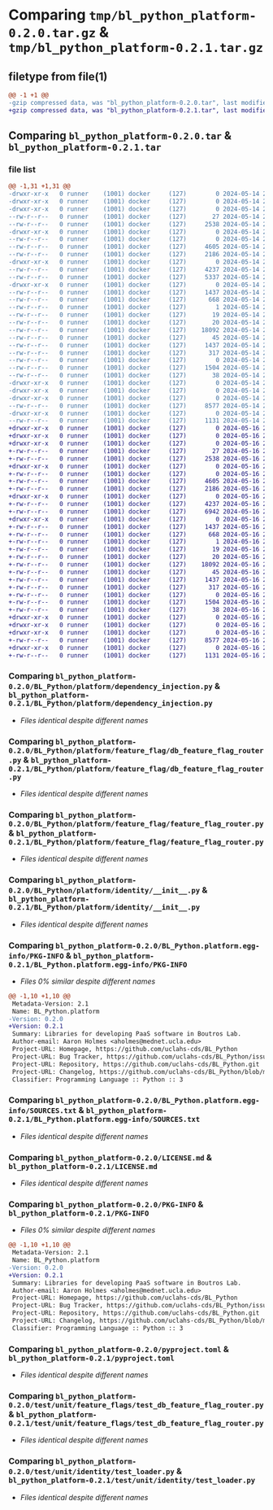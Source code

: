 # Comparing `tmp/bl_python_platform-0.2.0.tar.gz` & `tmp/bl_python_platform-0.2.1.tar.gz`

## filetype from file(1)

```diff
@@ -1 +1 @@
-gzip compressed data, was "bl_python_platform-0.2.0.tar", last modified: Tue May 14 21:39:45 2024, max compression
+gzip compressed data, was "bl_python_platform-0.2.1.tar", last modified: Thu May 16 21:22:27 2024, max compression
```

## Comparing `bl_python_platform-0.2.0.tar` & `bl_python_platform-0.2.1.tar`

### file list

```diff
@@ -1,31 +1,31 @@
-drwxr-xr-x   0 runner    (1001) docker     (127)        0 2024-05-14 21:39:45.481477 bl_python_platform-0.2.0/
-drwxr-xr-x   0 runner    (1001) docker     (127)        0 2024-05-14 21:39:45.477477 bl_python_platform-0.2.0/BL_Python/
-drwxr-xr-x   0 runner    (1001) docker     (127)        0 2024-05-14 21:39:45.481477 bl_python_platform-0.2.0/BL_Python/platform/
--rw-r--r--   0 runner    (1001) docker     (127)       27 2024-05-14 21:39:40.000000 bl_python_platform-0.2.0/BL_Python/platform/__init__.py
--rw-r--r--   0 runner    (1001) docker     (127)     2538 2024-05-14 21:39:40.000000 bl_python_platform-0.2.0/BL_Python/platform/dependency_injection.py
-drwxr-xr-x   0 runner    (1001) docker     (127)        0 2024-05-14 21:39:45.481477 bl_python_platform-0.2.0/BL_Python/platform/feature_flag/
--rw-r--r--   0 runner    (1001) docker     (127)        0 2024-05-14 21:39:40.000000 bl_python_platform-0.2.0/BL_Python/platform/feature_flag/__init__.py
--rw-r--r--   0 runner    (1001) docker     (127)     4605 2024-05-14 21:39:40.000000 bl_python_platform-0.2.0/BL_Python/platform/feature_flag/db_feature_flag_router.py
--rw-r--r--   0 runner    (1001) docker     (127)     2186 2024-05-14 21:39:40.000000 bl_python_platform-0.2.0/BL_Python/platform/feature_flag/feature_flag_router.py
-drwxr-xr-x   0 runner    (1001) docker     (127)        0 2024-05-14 21:39:45.481477 bl_python_platform-0.2.0/BL_Python/platform/identity/
--rw-r--r--   0 runner    (1001) docker     (127)     4237 2024-05-14 21:39:40.000000 bl_python_platform-0.2.0/BL_Python/platform/identity/__init__.py
--rw-r--r--   0 runner    (1001) docker     (127)     5337 2024-05-14 21:39:40.000000 bl_python_platform-0.2.0/BL_Python/platform/identity/user_loader.py
-drwxr-xr-x   0 runner    (1001) docker     (127)        0 2024-05-14 21:39:45.481477 bl_python_platform-0.2.0/BL_Python.platform.egg-info/
--rw-r--r--   0 runner    (1001) docker     (127)     1437 2024-05-14 21:39:45.000000 bl_python_platform-0.2.0/BL_Python.platform.egg-info/PKG-INFO
--rw-r--r--   0 runner    (1001) docker     (127)      668 2024-05-14 21:39:45.000000 bl_python_platform-0.2.0/BL_Python.platform.egg-info/SOURCES.txt
--rw-r--r--   0 runner    (1001) docker     (127)        1 2024-05-14 21:39:45.000000 bl_python_platform-0.2.0/BL_Python.platform.egg-info/dependency_links.txt
--rw-r--r--   0 runner    (1001) docker     (127)       19 2024-05-14 21:39:45.000000 bl_python_platform-0.2.0/BL_Python.platform.egg-info/requires.txt
--rw-r--r--   0 runner    (1001) docker     (127)       20 2024-05-14 21:39:45.000000 bl_python_platform-0.2.0/BL_Python.platform.egg-info/top_level.txt
--rw-r--r--   0 runner    (1001) docker     (127)    18092 2024-05-14 21:39:40.000000 bl_python_platform-0.2.0/LICENSE.md
--rw-r--r--   0 runner    (1001) docker     (127)       45 2024-05-14 21:39:40.000000 bl_python_platform-0.2.0/MANIFEST.in
--rw-r--r--   0 runner    (1001) docker     (127)     1437 2024-05-14 21:39:45.481477 bl_python_platform-0.2.0/PKG-INFO
--rw-r--r--   0 runner    (1001) docker     (127)      317 2024-05-14 21:39:40.000000 bl_python_platform-0.2.0/README.md
--rw-r--r--   0 runner    (1001) docker     (127)        0 2024-05-14 21:39:40.000000 bl_python_platform-0.2.0/py.typed
--rw-r--r--   0 runner    (1001) docker     (127)     1504 2024-05-14 21:39:40.000000 bl_python_platform-0.2.0/pyproject.toml
--rw-r--r--   0 runner    (1001) docker     (127)       38 2024-05-14 21:39:45.481477 bl_python_platform-0.2.0/setup.cfg
-drwxr-xr-x   0 runner    (1001) docker     (127)        0 2024-05-14 21:39:45.477477 bl_python_platform-0.2.0/test/
-drwxr-xr-x   0 runner    (1001) docker     (127)        0 2024-05-14 21:39:45.477477 bl_python_platform-0.2.0/test/unit/
-drwxr-xr-x   0 runner    (1001) docker     (127)        0 2024-05-14 21:39:45.481477 bl_python_platform-0.2.0/test/unit/feature_flags/
--rw-r--r--   0 runner    (1001) docker     (127)     8577 2024-05-14 21:39:40.000000 bl_python_platform-0.2.0/test/unit/feature_flags/test_db_feature_flag_router.py
-drwxr-xr-x   0 runner    (1001) docker     (127)        0 2024-05-14 21:39:45.481477 bl_python_platform-0.2.0/test/unit/identity/
--rw-r--r--   0 runner    (1001) docker     (127)     1131 2024-05-14 21:39:40.000000 bl_python_platform-0.2.0/test/unit/identity/test_loader.py
+drwxr-xr-x   0 runner    (1001) docker     (127)        0 2024-05-16 21:22:27.524834 bl_python_platform-0.2.1/
+drwxr-xr-x   0 runner    (1001) docker     (127)        0 2024-05-16 21:22:27.516834 bl_python_platform-0.2.1/BL_Python/
+drwxr-xr-x   0 runner    (1001) docker     (127)        0 2024-05-16 21:22:27.520834 bl_python_platform-0.2.1/BL_Python/platform/
+-rw-r--r--   0 runner    (1001) docker     (127)       27 2024-05-16 21:22:23.000000 bl_python_platform-0.2.1/BL_Python/platform/__init__.py
+-rw-r--r--   0 runner    (1001) docker     (127)     2538 2024-05-16 21:22:23.000000 bl_python_platform-0.2.1/BL_Python/platform/dependency_injection.py
+drwxr-xr-x   0 runner    (1001) docker     (127)        0 2024-05-16 21:22:27.520834 bl_python_platform-0.2.1/BL_Python/platform/feature_flag/
+-rw-r--r--   0 runner    (1001) docker     (127)        0 2024-05-16 21:22:23.000000 bl_python_platform-0.2.1/BL_Python/platform/feature_flag/__init__.py
+-rw-r--r--   0 runner    (1001) docker     (127)     4605 2024-05-16 21:22:23.000000 bl_python_platform-0.2.1/BL_Python/platform/feature_flag/db_feature_flag_router.py
+-rw-r--r--   0 runner    (1001) docker     (127)     2186 2024-05-16 21:22:23.000000 bl_python_platform-0.2.1/BL_Python/platform/feature_flag/feature_flag_router.py
+drwxr-xr-x   0 runner    (1001) docker     (127)        0 2024-05-16 21:22:27.524834 bl_python_platform-0.2.1/BL_Python/platform/identity/
+-rw-r--r--   0 runner    (1001) docker     (127)     4237 2024-05-16 21:22:23.000000 bl_python_platform-0.2.1/BL_Python/platform/identity/__init__.py
+-rw-r--r--   0 runner    (1001) docker     (127)     6942 2024-05-16 21:22:23.000000 bl_python_platform-0.2.1/BL_Python/platform/identity/user_loader.py
+drwxr-xr-x   0 runner    (1001) docker     (127)        0 2024-05-16 21:22:27.524834 bl_python_platform-0.2.1/BL_Python.platform.egg-info/
+-rw-r--r--   0 runner    (1001) docker     (127)     1437 2024-05-16 21:22:27.000000 bl_python_platform-0.2.1/BL_Python.platform.egg-info/PKG-INFO
+-rw-r--r--   0 runner    (1001) docker     (127)      668 2024-05-16 21:22:27.000000 bl_python_platform-0.2.1/BL_Python.platform.egg-info/SOURCES.txt
+-rw-r--r--   0 runner    (1001) docker     (127)        1 2024-05-16 21:22:27.000000 bl_python_platform-0.2.1/BL_Python.platform.egg-info/dependency_links.txt
+-rw-r--r--   0 runner    (1001) docker     (127)       19 2024-05-16 21:22:27.000000 bl_python_platform-0.2.1/BL_Python.platform.egg-info/requires.txt
+-rw-r--r--   0 runner    (1001) docker     (127)       20 2024-05-16 21:22:27.000000 bl_python_platform-0.2.1/BL_Python.platform.egg-info/top_level.txt
+-rw-r--r--   0 runner    (1001) docker     (127)    18092 2024-05-16 21:22:23.000000 bl_python_platform-0.2.1/LICENSE.md
+-rw-r--r--   0 runner    (1001) docker     (127)       45 2024-05-16 21:22:23.000000 bl_python_platform-0.2.1/MANIFEST.in
+-rw-r--r--   0 runner    (1001) docker     (127)     1437 2024-05-16 21:22:27.524834 bl_python_platform-0.2.1/PKG-INFO
+-rw-r--r--   0 runner    (1001) docker     (127)      317 2024-05-16 21:22:23.000000 bl_python_platform-0.2.1/README.md
+-rw-r--r--   0 runner    (1001) docker     (127)        0 2024-05-16 21:22:23.000000 bl_python_platform-0.2.1/py.typed
+-rw-r--r--   0 runner    (1001) docker     (127)     1504 2024-05-16 21:22:23.000000 bl_python_platform-0.2.1/pyproject.toml
+-rw-r--r--   0 runner    (1001) docker     (127)       38 2024-05-16 21:22:27.524834 bl_python_platform-0.2.1/setup.cfg
+drwxr-xr-x   0 runner    (1001) docker     (127)        0 2024-05-16 21:22:27.520834 bl_python_platform-0.2.1/test/
+drwxr-xr-x   0 runner    (1001) docker     (127)        0 2024-05-16 21:22:27.520834 bl_python_platform-0.2.1/test/unit/
+drwxr-xr-x   0 runner    (1001) docker     (127)        0 2024-05-16 21:22:27.524834 bl_python_platform-0.2.1/test/unit/feature_flags/
+-rw-r--r--   0 runner    (1001) docker     (127)     8577 2024-05-16 21:22:23.000000 bl_python_platform-0.2.1/test/unit/feature_flags/test_db_feature_flag_router.py
+drwxr-xr-x   0 runner    (1001) docker     (127)        0 2024-05-16 21:22:27.524834 bl_python_platform-0.2.1/test/unit/identity/
+-rw-r--r--   0 runner    (1001) docker     (127)     1131 2024-05-16 21:22:23.000000 bl_python_platform-0.2.1/test/unit/identity/test_loader.py
```

### Comparing `bl_python_platform-0.2.0/BL_Python/platform/dependency_injection.py` & `bl_python_platform-0.2.1/BL_Python/platform/dependency_injection.py`

 * *Files identical despite different names*

### Comparing `bl_python_platform-0.2.0/BL_Python/platform/feature_flag/db_feature_flag_router.py` & `bl_python_platform-0.2.1/BL_Python/platform/feature_flag/db_feature_flag_router.py`

 * *Files identical despite different names*

### Comparing `bl_python_platform-0.2.0/BL_Python/platform/feature_flag/feature_flag_router.py` & `bl_python_platform-0.2.1/BL_Python/platform/feature_flag/feature_flag_router.py`

 * *Files identical despite different names*

### Comparing `bl_python_platform-0.2.0/BL_Python/platform/identity/__init__.py` & `bl_python_platform-0.2.1/BL_Python/platform/identity/__init__.py`

 * *Files identical despite different names*

### Comparing `bl_python_platform-0.2.0/BL_Python.platform.egg-info/PKG-INFO` & `bl_python_platform-0.2.1/BL_Python.platform.egg-info/PKG-INFO`

 * *Files 0% similar despite different names*

```diff
@@ -1,10 +1,10 @@
 Metadata-Version: 2.1
 Name: BL_Python.platform
-Version: 0.2.0
+Version: 0.2.1
 Summary: Libraries for developing PaaS software in Boutros Lab.
 Author-email: Aaron Holmes <aholmes@mednet.ucla.edu>
 Project-URL: Homepage, https://github.com/uclahs-cds/BL_Python
 Project-URL: Bug Tracker, https://github.com/uclahs-cds/BL_Python/issues
 Project-URL: Repository, https://github.com/uclahs-cds/BL_Python.git
 Project-URL: Changelog, https://github.com/uclahs-cds/BL_Python/blob/main/CHANGELOG.md
 Classifier: Programming Language :: Python :: 3
```

### Comparing `bl_python_platform-0.2.0/BL_Python.platform.egg-info/SOURCES.txt` & `bl_python_platform-0.2.1/BL_Python.platform.egg-info/SOURCES.txt`

 * *Files identical despite different names*

### Comparing `bl_python_platform-0.2.0/LICENSE.md` & `bl_python_platform-0.2.1/LICENSE.md`

 * *Files identical despite different names*

### Comparing `bl_python_platform-0.2.0/PKG-INFO` & `bl_python_platform-0.2.1/PKG-INFO`

 * *Files 0% similar despite different names*

```diff
@@ -1,10 +1,10 @@
 Metadata-Version: 2.1
 Name: BL_Python.platform
-Version: 0.2.0
+Version: 0.2.1
 Summary: Libraries for developing PaaS software in Boutros Lab.
 Author-email: Aaron Holmes <aholmes@mednet.ucla.edu>
 Project-URL: Homepage, https://github.com/uclahs-cds/BL_Python
 Project-URL: Bug Tracker, https://github.com/uclahs-cds/BL_Python/issues
 Project-URL: Repository, https://github.com/uclahs-cds/BL_Python.git
 Project-URL: Changelog, https://github.com/uclahs-cds/BL_Python/blob/main/CHANGELOG.md
 Classifier: Programming Language :: Python :: 3
```

### Comparing `bl_python_platform-0.2.0/pyproject.toml` & `bl_python_platform-0.2.1/pyproject.toml`

 * *Files identical despite different names*

### Comparing `bl_python_platform-0.2.0/test/unit/feature_flags/test_db_feature_flag_router.py` & `bl_python_platform-0.2.1/test/unit/feature_flags/test_db_feature_flag_router.py`

 * *Files identical despite different names*

### Comparing `bl_python_platform-0.2.0/test/unit/identity/test_loader.py` & `bl_python_platform-0.2.1/test/unit/identity/test_loader.py`

 * *Files identical despite different names*

